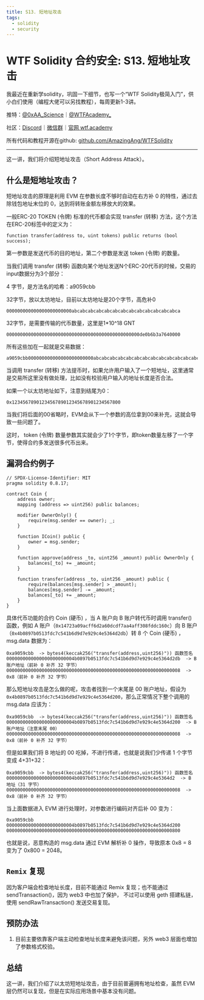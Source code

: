 ```yaml
---
title: S13. 短地址攻击
tags:
  - solidity
  - security
---
```


# WTF Solidity 合约安全: S13. 短地址攻击

我最近在重新学solidity，巩固一下细节，也写一个“WTF Solidity极简入门”，供小白们使用（编程大佬可以另找教程），每周更新1-3讲。

推特：[@0xAA_Science](https://twitter.com/0xAA_Science)｜[@WTFAcademy_](https://twitter.com/WTFAcademy_)

社区：[Discord](https://discord.wtf.academy)｜[微信群](https://docs.google.com/forms/d/e/1FAIpQLSe4KGT8Sh6sJ7hedQRuIYirOoZK_85miz3dw7vA1-YjodgJ-A/viewform?usp=sf_link)｜[官网 wtf.academy](https://wtf.academy)

所有代码和教程开源在github: [github.com/AmazingAng/WTFSolidity](https://github.com/AmazingAng/WTFSolidity)

-----

这一讲，我们将介绍短地址攻击（Short Address Attack）。

## 什么是短地址攻击？

短地址攻击的原理是利用 EVM 在参数长度不够时自动在右方补 0 的特性，通过去除钱包地址末位的 0，达到将转账金额左移放大的效果。

一般ERC-20 TOKEN (令牌) 标准的代币都会实现 transfer (转移) 方法，这个方法在ERC-20标签中的定义为： 

```solidity
function transfer(address to, uint tokens) public returns (bool success);
```

第一参数是发送代币的目的地址，第二个参数是发送 token (令牌) 的数量。

当我们调用 transfer (转移) 函数向某个地址发送N个ERC-20代币的时候，交易的input数据分为3个部分：

4 字节，是方法名的哈希：a9059cbb

32字节，放以太坊地址，目前以太坊地址是20个字节，高危补0

```solidity
000000000000000000000000abcabcabcabcabcabcabcabcabcabcabcabcabca
```

32字节，是需要传输的代币数量，这里是1*10^18 GNT

```solidity
0000000000000000000000000000000000000000000000000de0b6b3a7640000
```

所有这些加在一起就是交易数据：

```solidity
a9059cbb000000000000000000000000abcabcabcabcabcabcabcabcabcabcabcabcabca0000000000000000000000000000000000000000000000000de0b6b3a7640000
```

当调用 transfer (转移) 方法提币时，如果允许用户输入了一个短地址，这里通常是交易所这里没有做处理，比如没有校验用户输入的地址长度是否合法。

如果一个以太坊地址如下，注意到结尾为0：

```solidity
0x1234567890123456789012345678901234567800
```

当我们将后面的00省略时，EVM会从下一个参数的高位拿到00来补充，这就会导致一些问题了。

这时， token (令牌) 数量参数其实就会少了1个字节，即token数量左移了一个字节，使得合约多发送很多代币出来。

## 漏洞合约例子

```solidity
// SPDX-License-Identifier: MIT
pragma solidity 0.8.17;

contract Coin {
    address owner;
    mapping (address => uint256) public balances;

    modifier OwnerOnly() { 
        require(msg.sender == owner); _; 
    }

    function ICoin() public { 
        owner = msg.sender; 
    }

    function approve(address _to, uint256 _amount) public OwnerOnly { 
        balances[_to] += _amount; 
    }
    
    function transfer(address _to, uint256 _amount) public {
        require(balances[msg.sender] > _amount);
        balances[msg.sender] -= _amount;
        balances[_to] += _amount;
    }
}
```

具体代币功能的合约 Coin (硬币) ，当 A 账户向 B 账户转代币时调用 transfer() 函数，例如 A 账户（`0x14723a09acff6d2a60dcdf7aa4aff308fddc160c`）向 B 账户（`0x4b0897b0513fdc7c541b6d9d7e929c4e5364d2db`）转 8 个 Coin (硬币) ，msg.data 数据为：

```
0xa9059cbb  -> bytes4(keccak256("transfer(address,uint256)")) 函数签名
0000000000000000000000004b0897b0513fdc7c541b6d9d7e929c4e5364d2db  -> B 账户地址（前补 0 补齐 32 字节）
0000000000000000000000000000000000000000000000000000000000000008  -> 0x8（前补 0 补齐 32 字节）
```

那么短地址攻击是怎么做的呢，攻击者找到一个末尾是 00 账户地址，假设为 `0x4b0897b0513fdc7c541b6d9d7e929c4e5364d200`，那么正常情况下整个调用的 msg.data 应该为：

```
0xa9059cbb  -> bytes4(keccak256("transfer(address,uint256)")) 函数签名
0000000000000000000000004b0897b0513fdc7c541b6d9d7e929c4e5364d200  -> B 账户地址（注意末尾 00）
0000000000000000000000000000000000000000000000000000000000000008  -> 0x8（前补 0 补齐 32 字节）
```

但是如果我们将 B 地址的 00 吃掉，不进行传递，也就是说我们少传递 1 个字节变成 4+31+32：

```
0xa9059cbb  -> bytes4(keccak256("transfer(address,uint256)")) 函数签名
0000000000000000000000004b0897b0513fdc7c541b6d9d7e929c4e5364d2  -> B 地址（31 字节）
0000000000000000000000000000000000000000000000000000000000000008  -> 0x8（前补 0 补齐 32 字节）
```

当上面数据进入 EVM 进行处理时，对参数进行编码对齐后补 00 变为：

```
0xa9059cbb
0000000000000000000000004b0897b0513fdc7c541b6d9d7e929c4e5364d200
0000000000000000000000000000000000000000000000000000000000000800
```

也就是说，恶意构造的 msg.data 通过 EVM 解析补 0 操作，导致原本 0x8 = 8 变为了 0x800 = 2048。

## `Remix` 复现

因为客户端会检查地址长度，目前不能通过 Remix 复现；也不能通过 sendTransaction()，因为 web3 中也加了保护， 不过可以使用 geth 搭建私链，使用 sendRawTransaction() 发送交易复现。

## 预防办法

1. 目前主要依靠客户端主动检查地址长度来避免该问题，另外 web3 层面也增加了参数格式校验。

## 总结

这一讲，我们介绍了以太坊短地址攻击，由于目前普遍拥有地址检查，虽然 EVM 层仍然可以复现，但是在实际应用场景中基本没有问题。
